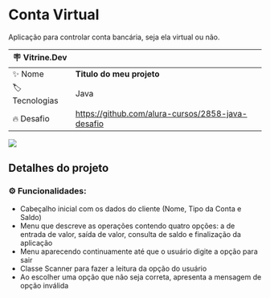 # Conta Virtual

Aplicação para controlar conta bancária, seja ela virtual ou não.

| :placard: Vitrine.Dev |     |
| -------------  | --- |
| :sparkles: Nome        | **Titulo do meu projeto**
| :label: Tecnologias | Java
| :fire: Desafio     | https://github.com/alura-cursos/2858-java-desafio

<!-- Inserir imagem com a #vitrinedev ao final do link -->
![](https://user-images.githubusercontent.com/106851605/232335429-cae30cdb-0da6-46e4-bd86-0f228fcc50c7.png#vitrinedev)

## Detalhes do projeto

### ⚙️ Funcionalidades:
- Cabeçalho inicial com os dados do cliente (Nome, Tipo da Conta e Saldo)
- Menu que descreve as operações contendo quatro opções: a de entrada de valor, saída de valor, consulta de saldo e finalização da aplicação
- Menu aparecendo continuamente até que o usuário digite a opção para sair
- Classe Scanner para fazer a leitura da opção do usuário
- Ao escolher uma opção que não seja correta, apresenta a mensagem de opção inválida

